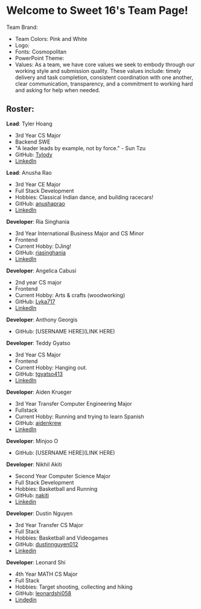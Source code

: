 # Welcome to Sweet 16's Team Page!

Team Brand:
- Team Colors: Pink and White
- Logo:
- Fonts: Cosmopolitan 
- PowerPoint Theme: 
- Values: As a team, we have core values we seek to embody through our working style and submission quality. These values include: timely delivery and task completion, consistent coordination with one another, clear communication, transparency, and a commitment to working hard and asking for help when needed.

## Roster:

**Lead**: Tyler Hoang

- 3rd Year CS Major
- Backend SWE
- "A leader leads by example, not by force." - Sun Tzu
- GitHub: [Tylody](https://github.com/Tylody)
- [LinkedIn](https://www.linkedin.com/in/tyler-hoang-8079ab246/)

**Lead**: Anusha Rao

- 3rd Year CE Major
- Full Stack Development
- Hobbies: Classical Indian dance, and building racecars!
- GitHub: [anushaprao](https://github.com/anushaprao)
- [LinkedIn](www.linkedin.com/in/anusha-p-rao)

**Developer**: Ria Singhania
- 3rd Year International Business Major and CS Minor
- Frontend
- Current Hobby: DJing!
- GitHub: [riasinghania](https://github.com/riasinghania)
- [LinkedIn](https://www.linkedin.com/in/ria-singhania/)

**Developer**: Angelica Cabusi
- 2nd year CS major
- Frontend
- Current Hobby: Arts & crafts (woodworking)
- GitHub: [Lyka717](https://github.com/Lyka717)
- [LinkedIn](https://www.linkedin.com/in/angelica-cabusi-715a62246/)


**Developer**: Anthony Georgis

- GitHub: [USERNAME HERE](LINK HERE)

**Developer**: Teddy Gyatso

- 3rd Year CS Major
- Frontend
- Current Hobby: Hanging out.
- GitHub: [tgyatso413](https://github.com/tgyatso413)
- [LinkedIn](https://www.linkedin.com/in/teddy-gyatso/)

**Developer**: Aiden Krueger
- 3rd Year Transfer Computer Engineering Major
- Fullstack
- Current Hobby: Running and trying to learn Spanish
- GitHub: [aidenkrew](https://github.com/aidenkrew)
- [LinkedIn](https://www.linkedin.com/in/aiden-krueger-951699247/)

**Developer**: Minjoo O

- GitHub: [USERNAME HERE](LINK HERE)

**Developer**: Nikhil Akiti
- Second Year Computer Science Major
- Full Stack Development
- Hobbies: Basketball and Running
- GitHub: [nakiti](https://github.com/Nakiti)
- [Linkedin](https://www.linkedin.com/in/nikhil-akiti-445bb6242/)

**Developer**: Dustin Nguyen
- 3rd Year Transfer CS Major
- Full Stack
- Hobbies: Basketball and Videogames
- GitHub: [dustinnguyen012](https://github.com/dustinnguyen012)
- [Linkedin](https://www.linkedin.com/in/dustin-nguyen-429256240/)


**Developer**: Leonard Shi
- 4th Year MATH CS Major
- Full Stack
- Hobbies: Target shooting, collecting and hiking
- GitHub: [leonardshi058](https://github.com/leonardshi058)
- [Lindedin](https://www.linkedin.com/in/chang-shi-439976263/)

